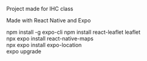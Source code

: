 Project made for IHC class

Made with React Native and Expo

npm install -g expo-cli
npm install react-leaflet leaflet          
npx expo install react-native-maps  
npx expo install expo-location   
expo upgrade
